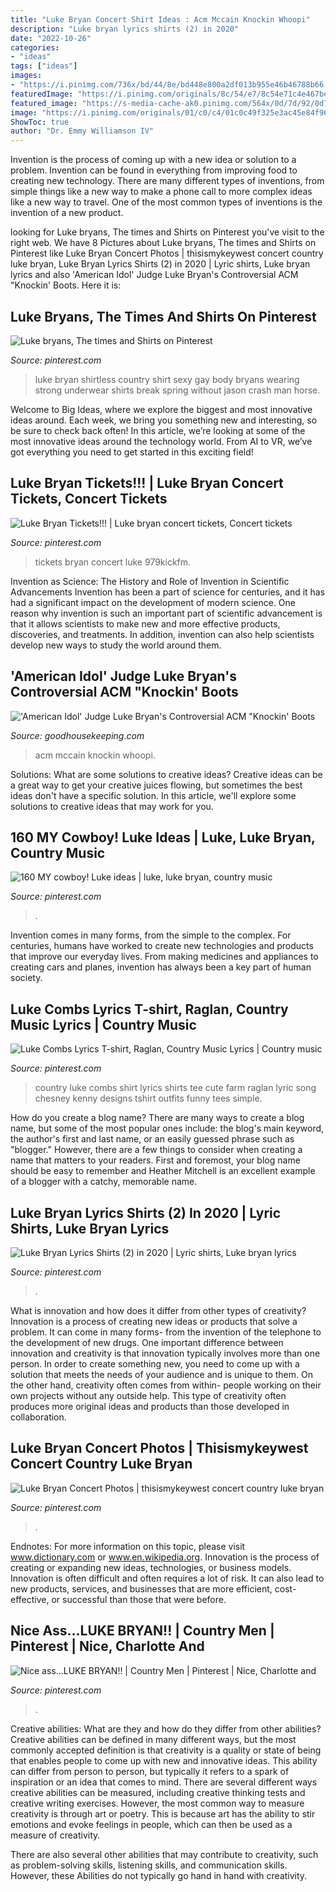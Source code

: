 ```yaml
---
title: "Luke Bryan Concert Shirt Ideas : Acm Mccain Knockin Whoopi"
description: "Luke bryan lyrics shirts (2) in 2020"
date: "2022-10-26"
categories:
- "ideas"
tags: ["ideas"]
images:
- "https://i.pinimg.com/736x/bd/44/8e/bd448e800a2df013b955e46b46788b66.jpg"
featuredImage: "https://i.pinimg.com/originals/8c/54/e7/8c54e71c4e467bed1cb484890d0b9f94.jpg"
featured_image: "https://s-media-cache-ak0.pinimg.com/564x/0d/7d/92/0d7d92a37a449ea83a6899661124837e.jpg"
image: "https://i.pinimg.com/originals/01/c0/c4/01c0c49f325e3ac45e84f9645a6eb874.jpg"
ShowToc: true
author: "Dr. Emmy Williamson IV"
---
```



Invention is the process of coming up with a new idea or solution to a problem. Invention can be found in everything from improving food to creating new technology. There are many different types of inventions, from simple things like a new way to make a phone call to more complex ideas like a new way to travel. One of the most common types of inventions is the invention of a new product.

	

		
looking for Luke bryans, The times and Shirts on Pinterest you've visit to the right web. We have 8 Pictures about Luke bryans, The times and Shirts on Pinterest like Luke Bryan Concert Photos | thisismykeywest concert country luke bryan, Luke Bryan Lyrics Shirts (2) in 2020 | Lyric shirts, Luke bryan lyrics and also &#039;American Idol&#039; Judge Luke Bryan&#039;s Controversial ACM &quot;Knockin&#039; Boots. Here it is:
		
    
## Luke Bryans, The Times And Shirts On Pinterest

<img loading=lazy src="https://s-media-cache-ak0.pinimg.com/564x/0d/7d/92/0d7d92a37a449ea83a6899661124837e.jpg" onerror="this.onerror=null;this.src='https://tse3.mm.bing.net/th?id=OIP.vFQgxE-CwSnmvtYa1ONyLAHaJ4&amp;pid=15.1';" alt="Luke bryans, The times and Shirts on Pinterest">

_Source: pinterest.com_

>luke bryan shirtless country shirt sexy gay body bryans wearing strong underwear shirts break spring without jason crash man horse. 

	

Welcome to Big Ideas, where we explore the biggest and most innovative ideas around. Each week, we bring you something new and interesting, so be sure to check back often! In this article, we’re looking at some of the most innovative ideas around the technology world. From AI to VR, we’ve got everything you need to get started in this exciting field!

    
## Luke Bryan Tickets!!! | Luke Bryan Concert Tickets, Concert Tickets

<img loading=lazy src="https://i.pinimg.com/originals/ae/e2/7f/aee27fbf8075d60ba73292ac36a307b3.jpg" onerror="this.onerror=null;this.src='https://tse1.mm.bing.net/th?id=OIP.-7xXHpzNVnS6fiitkw3buwHaEK&amp;pid=15.1';" alt="Luke Bryan Tickets!!! | Luke bryan concert tickets, Concert tickets">

_Source: pinterest.com_

>tickets bryan concert luke 979kickfm. 

	

Invention as Science: The History and Role of Invention in Scientific Advancements
Invention has been a part of science for centuries, and it has had a significant impact on the development of modern science. One reason why invention is such an important part of scientific advancement is that it allows scientists to make new and more effective products, discoveries, and treatments. In addition, invention can also help scientists develop new ways to study the world around them.

    
## &#039;American Idol&#039; Judge Luke Bryan&#039;s Controversial ACM &quot;Knockin&#039; Boots

<img loading=lazy src="https://hips.hearstapps.com/hmg-prod.s3.amazonaws.com/images/american-idol-luke-bryan-acm-knockin-boots-reactions-1554736794.jpg?crop=1.00xw:1.00xh;0,0&amp;resize=1200:*" onerror="this.onerror=null;this.src='https://tse3.mm.bing.net/th?id=OIP.Ek-Ikl1Hn-kqoxQ5UrfbeAHaDt&amp;pid=15.1';" alt="&#039;American Idol&#039; Judge Luke Bryan&#039;s Controversial ACM &quot;Knockin&#039; Boots">

_Source: goodhousekeeping.com_

>acm mccain knockin whoopi. 

	

Solutions: What are some solutions to creative ideas?
Creative ideas can be a great way to get your creative juices flowing, but sometimes the best ideas don't have a specific solution. In this article, we'll explore some solutions to creative ideas that may work for you.

    
## 160 MY Cowboy! Luke Ideas | Luke, Luke Bryan, Country Music

<img loading=lazy src="https://i.pinimg.com/280x280_RS/96/0b/58/960b5851c388768f44126db3d6258277.jpg" onerror="this.onerror=null;this.src='https://tse1.mm.bing.net/th?id=OIP.voF2ob-2m3QE9E4b3whzhAAAAA&amp;pid=15.1';" alt="160 MY cowboy! Luke ideas | luke, luke bryan, country music">

_Source: pinterest.com_

>. 

	

Invention comes in many forms, from the simple to the complex. For centuries, humans have worked to create new technologies and products that improve our everyday lives. From making medicines and appliances to creating cars and planes, invention has always been a key part of human society.

    
## Luke Combs Lyrics T-shirt, Raglan, Country Music Lyrics | Country Music

<img loading=lazy src="https://i.pinimg.com/originals/8c/54/e7/8c54e71c4e467bed1cb484890d0b9f94.jpg" onerror="this.onerror=null;this.src='https://tse1.mm.bing.net/th?id=OIP.jFTnHE5Ge-0ctISJDQuflAHaJN&amp;pid=15.1';" alt="Luke Combs Lyrics T-shirt, Raglan, Country Music Lyrics | Country music">

_Source: pinterest.com_

>country luke combs shirt lyrics shirts tee cute farm raglan lyric song chesney kenny designs tshirt outfits funny tees simple. 

	

How do you create a blog name?
There are many ways to create a blog name, but some of the most popular ones include: the blog's main keyword, the author's first and last name, or an easily guessed phrase such as "blogger." However, there are a few things to consider when creating a name that matters to your readers. First and foremost, your blog name should be easy to remember and Heather Mitchell is an excellent example of a blogger with a catchy, memorable name.

    
## Luke Bryan Lyrics Shirts (2) In 2020 | Lyric Shirts, Luke Bryan Lyrics

<img loading=lazy src="https://i.pinimg.com/originals/01/c0/c4/01c0c49f325e3ac45e84f9645a6eb874.jpg" onerror="this.onerror=null;this.src='https://tse4.mm.bing.net/th?id=OIP.mOZyCL1ntOmWeKhgQiKEqwHaJ4&amp;pid=15.1';" alt="Luke Bryan Lyrics Shirts (2) in 2020 | Lyric shirts, Luke bryan lyrics">

_Source: pinterest.com_

>. 

	

What is innovation and how does it differ from other types of creativity?
Innovation is a process of creating new ideas or products that solve a problem. It can come in many forms- from the invention of the telephone to the development of new drugs. 
One important difference between innovation and creativity is that innovation typically involves more than one person. In order to create something new, you need to come up with a solution that meets the needs of your audience and is unique to them. On the other hand, creativity often comes from within- people working on their own projects without any outside help. This type of creativity often produces more original ideas and products than those developed in collaboration.

    
## Luke Bryan Concert Photos | Thisismykeywest Concert Country Luke Bryan

<img loading=lazy src="https://i.pinimg.com/736x/bd/44/8e/bd448e800a2df013b955e46b46788b66.jpg" onerror="this.onerror=null;this.src='https://tse4.mm.bing.net/th?id=OIP.PkOsOH_NF45U3_iQlbdmegHaK5&amp;pid=15.1';" alt="Luke Bryan Concert Photos | thisismykeywest concert country luke bryan">

_Source: pinterest.com_

>. 

	

Endnotes: For more information on this topic, please visit www.dictionary.com or www.en.wikipedia.org.
Innovation is the process of creating or expanding new ideas, technologies, or business models. Innovation is often difficult and often requires a lot of risk. It can also lead to new products, services, and businesses that are more efficient, cost-effective, or successful than those that were before.

    
## Nice Ass...LUKE BRYAN!! | Country Men | Pinterest | Nice, Charlotte And

<img loading=lazy src="https://s-media-cache-ak0.pinimg.com/736x/ca/e1/b7/cae1b71902cd20dddba0ee98651d9d4d.jpg" onerror="this.onerror=null;this.src='https://tse3.mm.bing.net/th?id=OIP.0OKMLOz7qYuC8lOpLYok9gHaHW&amp;pid=15.1';" alt="Nice ass...LUKE BRYAN!! | Country Men | Pinterest | Nice, Charlotte and">

_Source: pinterest.com_

>. 

	

Creative abilities: What are they and how do they differ from other abilities?
Creative abilities can be defined in many different ways, but the most commonly accepted definition is that creativity is a quality or state of being that enables people to come up with new and innovative ideas. This ability can differ from person to person, but typically it refers to a spark of inspiration or an idea that comes to mind.
There are several different ways creative abilities can be measured, including creative thinking tests and creative writing exercises. However, the most common way to measure creativity is through art or poetry. This is because art has the ability to stir emotions and evoke feelings in people, which can then be used as a measure of creativity.

There are also several other abilities that may contribute to creativity, such as problem-solving skills, listening skills, and communication skills. However, these Abilities do not typically go hand in hand with creativity.

